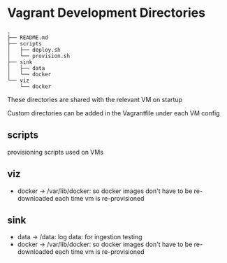# Vagrant Development Directories

```
.
├── README.md
├── scripts
│   ├── deploy.sh
│   └── provision.sh
├── sink
│   ├── data
│   └── docker
└── viz
    └── docker
```

These directories are shared with the relevant VM on startup

Custom directories can be added in the Vagrantfile under each VM config

## scripts

provisioning scripts used on VMs


## viz

- docker -> /var/lib/docker: so docker images don't have to be re-downloaded each time vm is re-provisioned

## sink

- data -> /data: log data: for ingestion testing
- docker -> /var/lib/docker: so docker images don't have to be re-downloaded each time vm is re-provisioned
